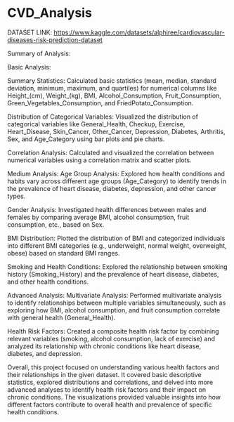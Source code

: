 # CVD_Analysis

DATASET LINK: https://www.kaggle.com/datasets/alphiree/cardiovascular-diseases-risk-prediction-dataset

Summary of Analysis:

Basic Analysis:

Summary Statistics: 
Calculated basic statistics (mean, median, standard deviation, minimum, maximum, and quartiles) for numerical columns like Height_(cm), Weight_(kg), BMI, Alcohol_Consumption, Fruit_Consumption, Green_Vegetables_Consumption, and FriedPotato_Consumption.

Distribution of Categorical Variables: 
Visualized the distribution of categorical variables like General_Health, Checkup, Exercise, Heart_Disease, Skin_Cancer, Other_Cancer, Depression, Diabetes, Arthritis, Sex, and Age_Category using bar plots and pie charts.

Correlation Analysis:
Calculated and visualized the correlation between numerical variables using a correlation matrix and scatter plots.


Medium Analysis:
Age Group Analysis: 
Explored how health conditions and habits vary across different age groups (Age_Category) to identify trends in the prevalence of heart disease, diabetes, depression, and other cancer types.

Gender Analysis: 
Investigated health differences between males and females by comparing average BMI, alcohol consumption, fruit consumption, etc., based on Sex.

BMI Distribution: 
Plotted the distribution of BMI and categorized individuals into different BMI categories (e.g., underweight, normal weight, overweight, obese) based on standard BMI ranges.

Smoking and Health Conditions: 
Explored the relationship between smoking history (Smoking_History) and the prevalence of heart disease, diabetes, and other health conditions.

Advanced Analysis:
Multivariate Analysis: 
Performed multivariate analysis to identify relationships between multiple variables simultaneously, such as exploring how BMI, alcohol consumption, and fruit consumption correlate with general health (General_Health).

Health Risk Factors: 
Created a composite health risk factor by combining relevant variables (smoking, alcohol consumption, lack of exercise) and analyzed its relationship with chronic conditions like heart disease, diabetes, and depression.

Overall, this project focused on understanding various health factors and their relationships in the given dataset. It covered basic descriptive statistics, explored distributions and correlations, and delved into more advanced analyses to identify health risk factors and their impact on chronic conditions. The visualizations provided valuable insights into how different factors contribute to overall health and prevalence of specific health conditions.
